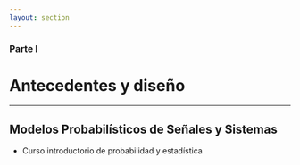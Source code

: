 ```yaml
---
layout: section
---
```


### Parte I

# Antecedentes y diseño

---

## Modelos Probabilísticos de Señales y Sistemas

- Curso introductorio de probabilidad y estadística